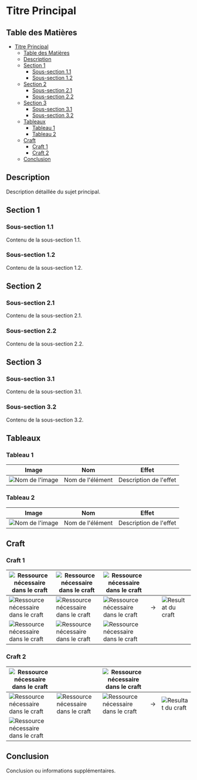# Titre Principal

## Table des Matières

- [Titre Principal](#titre-principal)
  - [Table des Matières](#table-des-matières)
  - [Description](#description)
  - [Section 1](#section-1)
    - [Sous-section 1.1](#sous-section-11)
    - [Sous-section 1.2](#sous-section-12)
  - [Section 2](#section-2)
    - [Sous-section 2.1](#sous-section-21)
    - [Sous-section 2.2](#sous-section-22)
  - [Section 3](#section-3)
    - [Sous-section 3.1](#sous-section-31)
    - [Sous-section 3.2](#sous-section-32)
  - [Tableaux](#tableaux)
    - [Tableau 1](#tableau-1)
    - [Tableau 2](#tableau-2)
  - [Craft](#craft)
    - [Craft 1](#craft-1)
    - [Craft 2](#craft-2)
  - [Conclusion](#conclusion)

## Description

Description détaillée du sujet principal.

## Section 1

### Sous-section 1.1

Contenu de la sous-section 1.1.

### Sous-section 1.2

Contenu de la sous-section 1.2.

## Section 2

### Sous-section 2.1

Contenu de la sous-section 2.1.

### Sous-section 2.2

Contenu de la sous-section 2.2.

## Section 3

### Sous-section 3.1

Contenu de la sous-section 3.1.

### Sous-section 3.2

Contenu de la sous-section 3.2.

## Tableaux

### Tableau 1

| Image | Nom | Effet |
|-------|-----|-------|
| ![Nom de l'image](URL_de_l_image) | Nom de l'élément | Description de l'effet |

### Tableau 2

| Image | Nom | Effet |
|-------|-----|-------|
| ![Nom de l'image](URL_de_l_image) | Nom de l'élément | Description de l'effet |

## Craft

### Craft 1

| ![Ressource nécessaire dans le craft](Lien_pointant_vers_une_images) | ![Ressource nécessaire dans le craft](Lien_pointant_vers_une_images) | ![Ressource nécessaire dans le craft](Lien_pointant_vers_une_images) | | |
|------------------------------------------------------------------------------------|--------------------------------------------------------------------------------|--------------------------------------------------------------------------------|---|---|
| ![Ressource nécessaire dans le craft](Lien_pointant_vers_une_images) | ![Ressource nécessaire dans le craft](Lien_pointant_vers_une_images) | ![Ressource nécessaire dans le craft](Lien_pointant_vers_une_images) | → | ![Resultat du craft](Lien_pointant_vers_une_images) |
| ![Ressource nécessaire dans le craft](Lien_pointant_vers_une_images) | ![Ressource nécessaire dans le craft](Lien_pointant_vers_une_images) | ![Ressource nécessaire dans le craft](Lien_pointant_vers_une_images)| | |

### Craft 2

| ![Ressource nécessaire dans le craft](Lien_pointant_vers_une_images) |  | ![Ressource nécessaire dans le craft](Lien_pointant_vers_une_images) | | |
|------------------------------------------------------------------------------------|--------------------------------------------------------------------------------|--------------------------------------------------------------------------------|---|---|
| ![Ressource nécessaire dans le craft](Lien_pointant_vers_une_images) | ![Ressource nécessaire dans le craft](Lien_pointant_vers_une_images) | ![Ressource nécessaire dans le craft](Lien_pointant_vers_une_images) | → | ![Resultat du craft](Lien_pointant_vers_une_images) |
| ![Ressource nécessaire dans le craft](Lien_pointant_vers_une_images) |  | | | |

## Conclusion

Conclusion ou informations supplémentaires.
